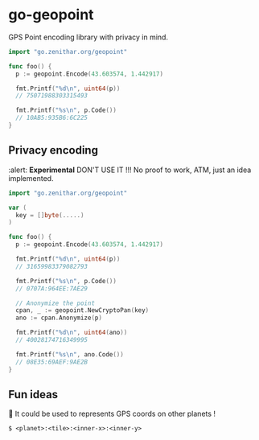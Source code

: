 # go-geopoint

GPS Point encoding library with privacy in mind.

```go
import "go.zenithar.org/geopoint"

func foo() {
  p := geopoint.Encode(43.603574, 1.442917)

  fmt.Printf("%d\n", uint64(p))
  // 75071988303315493

  fmt.Printf("%s\n", p.Code())
  // 10AB5:935B6:6C225
}
```
## Privacy encoding

:alert: **Experimental** DON'T USE IT !!!
No proof to work, ATM, just an idea implemented.

```go
import "go.zenithar.org/geopoint"

var (
  key = []byte(.....)
)

func foo() {
  p := geopoint.Encode(43.603574, 1.442917)

  fmt.Printf("%d\n", uint64(p))
  // 31659983379082793

  fmt.Printf("%s\n", p.Code())
  // 0707A:964EE:7AE29

  // Anonymize the point
  cpan, _ := geopoint.NewCryptoPan(key)
  ano := cpan.Anonymize(p)

  fmt.Printf("%d\n", uint64(ano))
  // 40028174716349995

  fmt.Printf("%s\n", ano.Code())
  // 08E35:69AEF:9AE2B
}
```

## Fun ideas

:star2: It could be used to represents GPS coords on other planets !

```
$ <planet>:<tile>:<inner-x>:<inner-y>
```

